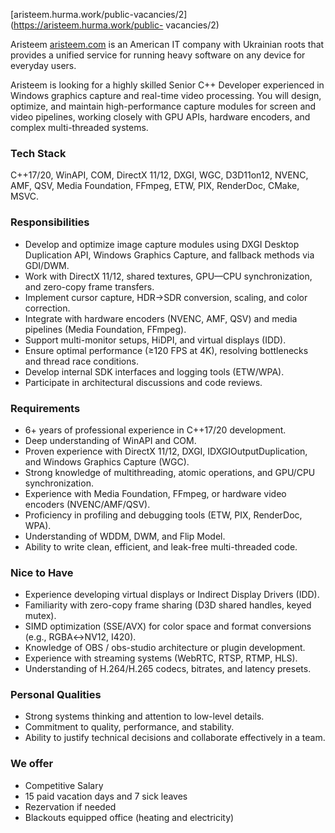 [aristeem.hurma.work/public-vacancies/2](https://aristeem.hurma.work/public-
vacancies/2)

Aristeem [aristeem.com](http://aristeem.com/) is an American IT company with
Ukrainian roots that provides a unified service for running heavy software on
any device for everyday users.

Aristeem is looking for a highly skilled Senior C++ Developer experienced in
Windows graphics capture and real-time video processing. You will design,
optimize, and maintain high-performance capture modules for screen and video
pipelines, working closely with GPU APIs, hardware encoders, and complex
multi-threaded systems.

### **Tech Stack**

C++17/20, WinAPI, COM, DirectX 11/12, DXGI, WGC, D3D11on12, NVENC, AMF, QSV,
Media Foundation, FFmpeg, ETW, PIX, RenderDoc, CMake, MSVC.

### **Responsibilities**

  * Develop and optimize image capture modules using DXGI Desktop Duplication API, Windows Graphics Capture, and fallback methods via GDI/DWM.
  * Work with DirectX 11/12, shared textures, GPU—CPU synchronization, and zero-copy frame transfers.
  * Implement cursor capture, HDR→SDR conversion, scaling, and color correction.
  * Integrate with hardware encoders (NVENC, AMF, QSV) and media pipelines (Media Foundation, FFmpeg).
  * Support multi-monitor setups, HiDPI, and virtual displays (IDD).
  * Ensure optimal performance (≥120 FPS at 4K), resolving bottlenecks and thread race conditions.
  * Develop internal SDK interfaces and logging tools (ETW/WPA).
  * Participate in architectural discussions and code reviews.

### **Requirements**

  * 6+ years of professional experience in C++17/20 development.
  * Deep understanding of WinAPI and COM.
  * Proven experience with DirectX 11/12, DXGI, IDXGIOutputDuplication, and Windows Graphics Capture (WGC).
  * Strong knowledge of multithreading, atomic operations, and GPU/CPU synchronization.
  * Experience with Media Foundation, FFmpeg, or hardware video encoders (NVENC/AMF/QSV).
  * Proficiency in profiling and debugging tools (ETW, PIX, RenderDoc, WPA).
  * Understanding of WDDM, DWM, and Flip Model.
  * Ability to write clean, efficient, and leak-free multi-threaded code.

### **Nice to Have**

  * Experience developing virtual displays or Indirect Display Drivers (IDD).
  * Familiarity with zero-copy frame sharing (D3D shared handles, keyed mutex).
  * SIMD optimization (SSE/AVX) for color space and format conversions (e.g., RGBA↔NV12, I420).
  * Knowledge of OBS / obs-studio architecture or plugin development.
  * Experience with streaming systems (WebRTC, RTSP, RTMP, HLS).
  * Understanding of H.264/H.265 codecs, bitrates, and latency presets.

### **Personal Qualities**

  * Strong systems thinking and attention to low-level details.
  * Commitment to quality, performance, and stability.
  * Ability to justify technical decisions and collaborate effectively in a team.

### **We offer**

  * Competitive Salary
  * 15 paid vacation days and 7 sick leaves
  * Rezervation if needed
  * Blackouts equipped office (heating and electricity)